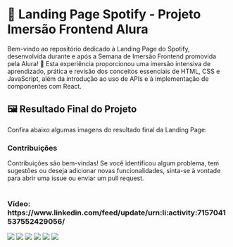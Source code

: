 # 🎵 Landing Page Spotify - Projeto Imersão Frontend Alura
Bem-vindo ao repositório dedicado à Landing Page do Spotify, desenvolvida durante e após a Semana de Imersão Frontend promovida pela Alura! 🚀
Esta experiência proporcionou uma imersão intensiva de aprendizado, prática e revisão dos conceitos essenciais de HTML, CSS e JavaScript, além da introdução ao uso de APIs e à implementação de componentes com React.

## 🖼️ Resultado Final do Projeto
Confira abaixo algumas imagens do resultado final da Landing Page:

<h3>Contribuições</h3>
Contribuições são bem-vindas! Se você identificou algum problema, tem sugestões ou deseja adicionar novas funcionalidades, sinta-se à vontade para abrir uma issue ou enviar um pull request.
<br/><br/>

<h3>Vídeo: https://www.linkedin.com/feed/update/urn:li:activity:7157041537552429056/</h3>

<img src="https://github.com/GabihSantana/Imersao-Frontend-Alura/assets/135717302/bdeba62f-bbba-4880-97f9-37911f4dcef2" />
<img src="https://github.com/GabihSantana/Imersao-Frontend-Alura/assets/135717302/00f6bd04-41c5-4eb1-bdd9-f65066b82247" />
<img src="https://github.com/GabihSantana/Imersao-Frontend-Alura/assets/135717302/28e2b6cd-beb6-4a52-a9e4-987b3b87825c" />
<img src="https://github.com/GabihSantana/Imersao-Frontend-Alura/assets/135717302/64da7a5c-cbe9-4ba7-8f33-f8237f091798" />
<img src="https://github.com/GabihSantana/Imersao-Frontend-Alura/assets/135717302/d9ed48b4-0aab-49a1-82c4-791008319876" />
<img src="https://github.com/GabihSantana/Imersao-Frontend-Alura/assets/135717302/c962127b-1815-4b6b-8df7-b58ae1667e0e" />

